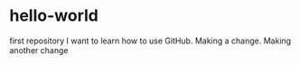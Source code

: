 # hello-world
first repository
I want to learn how to use GitHub.
Making a change.
Making another change